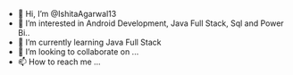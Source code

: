 - 👋 Hi, I’m @IshitaAgarwal13
- 👀 I’m interested in Android Development, Java Full Stack, Sql and Power Bi..
- 🌱 I’m currently learning Java Full Stack
- 💞️ I’m looking to collaborate on ...
- 📫 How to reach me ...

<!---
IshitaAgarwal13/IshitaAgarwal13 is a ✨ special ✨ repository because its `README.md` (this file) appears on your GitHub profile.
You can click the Preview link to take a look at your changes.
--->
